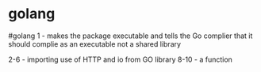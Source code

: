 # golang
#golang
1  - makes the package executable and tells the Go complier that it should complie as an executable not a shared library 

2-6 - importing use of HTTP and io from GO library
8-10  - a function  
